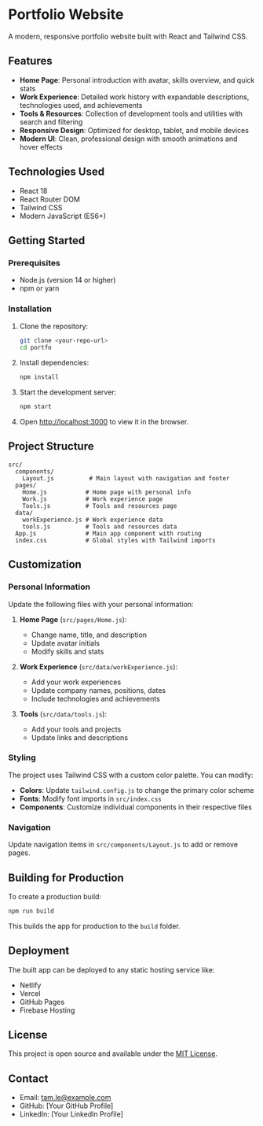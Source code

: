 # Portfolio Website

A modern, responsive portfolio website built with React and Tailwind CSS.

## Features

- **Home Page**: Personal introduction with avatar, skills overview, and quick stats
- **Work Experience**: Detailed work history with expandable descriptions, technologies used, and achievements
- **Tools & Resources**: Collection of development tools and utilities with search and filtering
- **Responsive Design**: Optimized for desktop, tablet, and mobile devices
- **Modern UI**: Clean, professional design with smooth animations and hover effects

## Technologies Used

- React 18
- React Router DOM
- Tailwind CSS
- Modern JavaScript (ES6+)

## Getting Started

### Prerequisites

- Node.js (version 14 or higher)
- npm or yarn

### Installation

1. Clone the repository:
   ```bash
   git clone <your-repo-url>
   cd portfo
   ```

2. Install dependencies:
   ```bash
   npm install
   ```

3. Start the development server:
   ```bash
   npm start
   ```

4. Open [http://localhost:3000](http://localhost:3000) to view it in the browser.

## Project Structure

```
src/
  components/
    Layout.js          # Main layout with navigation and footer
  pages/
    Home.js           # Home page with personal info
    Work.js           # Work experience page
    Tools.js          # Tools and resources page
  data/
    workExperience.js # Work experience data
    tools.js          # Tools and resources data
  App.js              # Main app component with routing
  index.css           # Global styles with Tailwind imports
```

## Customization

### Personal Information

Update the following files with your personal information:

1. **Home Page** (`src/pages/Home.js`):
   - Change name, title, and description
   - Update avatar initials
   - Modify skills and stats

2. **Work Experience** (`src/data/workExperience.js`):
   - Add your work experiences
   - Update company names, positions, dates
   - Include technologies and achievements

3. **Tools** (`src/data/tools.js`):
   - Add your tools and projects
   - Update links and descriptions

### Styling

The project uses Tailwind CSS with a custom color palette. You can modify:

- **Colors**: Update `tailwind.config.js` to change the primary color scheme
- **Fonts**: Modify font imports in `src/index.css`
- **Components**: Customize individual components in their respective files

### Navigation

Update navigation items in `src/components/Layout.js` to add or remove pages.

## Building for Production

To create a production build:

```bash
npm run build
```

This builds the app for production to the `build` folder.

## Deployment

The built app can be deployed to any static hosting service like:

- Netlify
- Vercel
- GitHub Pages
- Firebase Hosting

## License

This project is open source and available under the [MIT License](LICENSE).

## Contact

- Email: tam.le@example.com
- GitHub: [Your GitHub Profile]
- LinkedIn: [Your LinkedIn Profile]